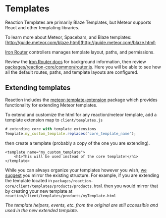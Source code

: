 # Templates
Reaction Templates are primarily Blaze Templates, but Meteor supports React and other templating libraries.

To learn more about Meteor, Spacebars, and Blaze templates: [http://guide.meteor.com/blaze.html](http://guide.meteor.com/blaze.html)

[Iron Router](https://github.com/EventedMind/iron-router) controllers manages template layout, paths, and permissions.

Review the [Iron Router docs](https://github.com/EventedMind/iron-router/blob/devel/DOCS.md) for background information, then review [packages/reaction-core/common/router.js](https://github.com/reactioncommerce/reaction/blob/development/packages/reaction-core/common/router.js). Here you will be able to see how all the default routes, paths, and template layouts are configured.

## Extending templates
Reaction includes the [meteor-template-extension](https://github.com/aldeed/meteor-template-extension) package which provides functionality for extending Meteor templates.

To extend and customize the html for any reaction/meteor template, add a template extension map to `client/templates.js`

```javascript
# extending core with template extensions
Template.my_custom_template.replaces("core_template_name");
```

then create a template (probably a copy of the one you are extending).

```
<template name="my_custom_template">
    <h1>This will be used instead of the core template!</h1>
</template>
```

While you can always organize your templates however you wish, [we suggest](/developer/styleguide.md) you mirror the existing structure. For example, if you are extending the template located in `packages/reaction-core/client/templates/products/products.html` then you would mirror that by creating your new template at `reaction/client/templates/products/myTemplate.html`

_The template helpers, events, etc. from the original are still accessible and used in the new extended template._
